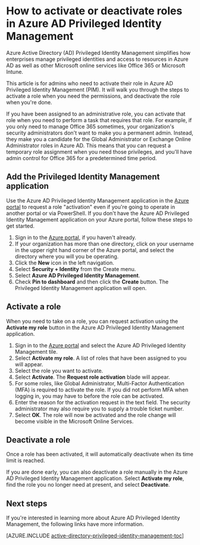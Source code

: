 <properties
   pageTitle="How to activate or deactivate a role | Microsoft Azure"
   description="Learn how to activate roles for privileged identities with the Azure Privileged Identity Management application."
   services="active-directory"
   documentationCenter=""
   authors="kgremban"
   manager="stevenpo"
   editor=""/>

<tags
   ms.service="active-directory"
   ms.devlang="na"
   ms.topic="article"
   ms.tgt_pltfrm="na"
   ms.workload="identity"
   ms.date="04/15/2016"
   ms.author="kgremban"/>

# How to activate or deactivate roles in Azure AD Privileged Identity Management

Azure Active Directory (AD) Privileged Identity Management simplifies how enterprises manage privileged identities and access to resources in Azure AD as well as other Microsoft online services like Office 365 or Microsoft Intune.  

This article is for admins who need to activate their role in Azure AD Privileged Identity Management (PIM). It will walk you through the steps to activate a role when you need the permissions, and deactivate the role when you're done.

If you have been assigned to an administrative role, you can activate that role when you need to perform a task that requires that role. For example, if you only need to manage Office 365 sometimes, your organization's security administrators don't want to make you a permanent admin. Instead, they make you a candidate for the Global Administrator or Exchange Online Administrator roles in Azure AD. This means that you can request a temporary role assignment when you need those privileges, and you'll have admin control for Office 365 for a predetermined time period.


## Add the Privileged Identity Management application

Use the Azure AD Privileged Identity Management application in the [Azure portal](https://portal.azure.com/) to request a role "activation" even if you're going to operate in another portal or via PowerShell. If you don't have the Azure AD Privileged Identity Management application on your Azure portal, follow these steps to get started.

1. Sign in to the [Azure portal](https://portal.azure.com/), if you haven't already.
2. If your organization has more than one directory, click on your username in the upper right hand corner of the Azure portal, and select the directory where you will you be operating.
3. Click the **New** icon in the left navigation.
4. Select **Security + Identity** from the Create menu.
5. Select **Azure AD Privileged Identity Management**.
6. Check **Pin to dashboard** and then click the **Create** button. The Privileged Identity Management application will open.

## Activate a role

When you need to take on a role, you can request activation using the **Activate my role** button in the Azure AD Privileged Identity Management application.


1. Sign in to the [Azure portal](https://portal.azure.com/) and select the Azure AD Privileged Identity Management tile.
2. Select **Activate my role**. A list of roles that have been assigned to you will appear.
3. Select the role you want to activate.
4. Select **Activate**. The **Request role activation** blade will appear.
5. For some roles, like Global Administrator, Multi-Factor Authentication (MFA) is required to activate the role.  If you did not perform MFA when logging in, you may have to before the role can be activated.
6. Enter the reason for the activation request in the text field.  The security administrator may also require you to supply a trouble ticket number.
7. Select **OK**.  The role will now be activated and the role change will become visible in the Microsoft Online Services.

## Deactivate a role

Once a role has been activated, it will automatically deactivate when its time limit is reached.

If you are done early, you can also deactivate a role manually in the Azure AD Privileged Identity Management application.  Select **Activate my role**, find the role you no longer need at present, and select **Deactivate**.  


<!--Every topic should have next steps and links to the next logical set of content to keep the customer engaged-->
## Next steps

If you're interested in learning more about Azure AD Privileged Identity Management, the following links have more information.

[AZURE.INCLUDE [active-directory-privileged-identity-management-toc](../../includes/active-directory-privileged-identity-management-toc.md)]
